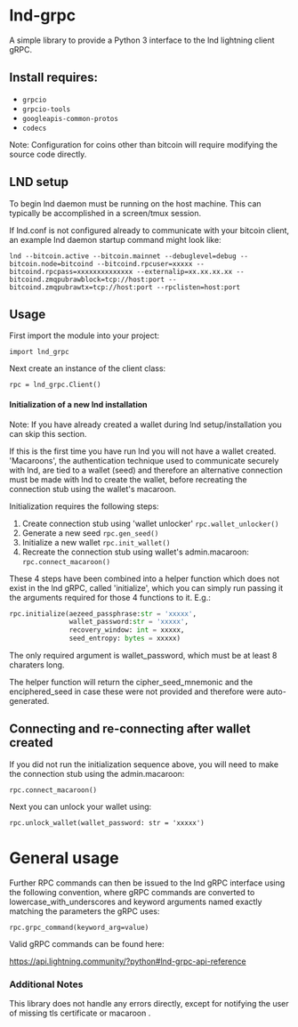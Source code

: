 # lnd-grpc

A simple library to provide a Python 3 interface to the lnd lightning client gRPC.

## Install requires:
* `grpcio`
* `grpcio-tools`
* `googleapis-common-protos`
* `codecs` 

Note: Configuration for coins other than bitcoin will require modifying the source code directly.

## LND setup
To begin lnd daemon must be running on the host machine. This can typically be accomplished in a screen/tmux session.

If lnd.conf is not configured already to communicate with your bitcoin client, an example lnd daemon startup command might look like:

`lnd --bitcoin.active --bitcoin.mainnet --debuglevel=debug --bitcoin.node=bitcoind --bitcoind.rpcuser=xxxxx --bitcoind.rpcpass=xxxxxxxxxxxxxx --externalip=xx.xx.xx.xx --bitcoind.zmqpubrawblock=tcp://host:port --bitcoind.zmqpubrawtx=tcp://host:port --rpclisten=host:port`

## Usage
First import the module into your project:

`import lnd_grpc`

Next create an instance of the client class: 

`rpc = lnd_grpc.Client()`

#### Initialization of a new lnd installation

Note: If you have already created a wallet during lnd setup/installation you can skip this section.

If this is the first time you have run lnd you will not have a wallet created. 'Macaroons', the authentication technique used to communicate securely with lnd, are tied to a wallet (seed) and therefore an alternative connection must be made with lnd to create the wallet, before recreating the connection stub using the wallet's macaroon.

Initialization requires the following steps:
1. Create connection stub using 'wallet unlocker' `rpc.wallet_unlocker()`
2. Generate a new seed `rpc.gen_seed()`
3. Initialize a new wallet `rpc.init_wallet()`
4. Recreate the connection stub using wallet's admin.macaroon: `rpc.connect_macaroon()`

These 4 steps have been combined into a helper function which does not exist in the lnd gRPC, called 'initialize', which you can simply run passing it the arguments required for those 4 functions to it. E.g.:

```python
rpc.initialize(aezeed_passphrase:str = 'xxxxx',
               wallet_password:str = 'xxxxx',
               recovery_window: int = xxxxx,
               seed_entropy: bytes = xxxxx)
```
The only required argument is wallet_password, which must be at least 8 charaters long.

The helper function will return the cipher_seed_mnemonic and the enciphered_seed in case these were not provided and therefore were auto-generated.

## Connecting and re-connecting after wallet created
If you did not run the initialization sequence above, you will need to make the connection stub using the admin.macaroon:

`rpc.connect_macaroon()`

Next you can unlock your wallet using:

`rpc.unlock_wallet(wallet_password: str = 'xxxxx')`

# General usage

Further RPC commands can then be issued to the lnd gRPC interface using the following convention, where gRPC commands are converted to lowercase_with_underscores and keyword arguments named exactly matching the parameters the gRPC uses:

`rpc.grpc_command(keyword_arg=value)`

Valid gRPC commands can be found here:

https://api.lightning.community/?python#lnd-grpc-api-reference
 
### Additional Notes
This library does not handle any errors directly, except for notifying the user of missing tls certificate or macaroon  .